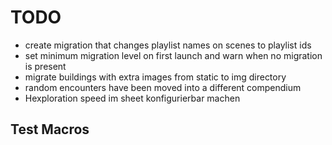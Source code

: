 # TODO

* create migration that changes playlist names on scenes to playlist ids
* set minimum migration level on first launch and warn when no migration is present
* migrate buildings with extra images from static to img directory
* random encounters have been moved into a different compendium
* Hexploration speed im sheet konfigurierbar machen

## Test Macros
